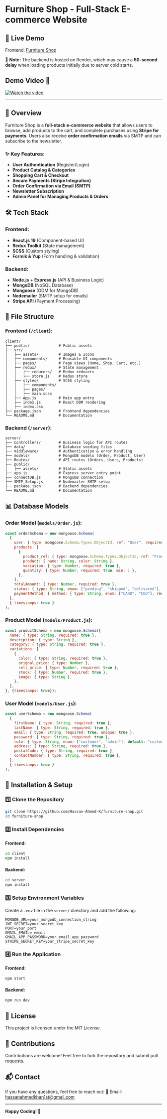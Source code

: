 # Furniture Shop - Full-Stack E-commerce Website

## 🚀 Live Demo
Frontend: [Furniture Shop](https://furniture-store-hassan.netlify.app/)

📌 **Note:** The backend is hosted on Render, which may cause a **50-second delay** when loading products initially due to server cold starts.

## Demo Video 🎥

[![Watch the video](https://img.youtube.com/vi/b8mtcHRX2gI/0.jpg)](https://youtu.be/b8mtcHRX2gI)



---

## 📌 Overview
Furniture Shop is a **full-stack e-commerce website** that allows users to browse, add products to the cart, and complete purchases using **Stripe for payments**. Users also receive **order confirmation emails** via SMTP and can subscribe to the newsletter.

### ✨ Key Features:
- **User Authentication** (Register/Login)
- **Product Catalog & Categories**
- **Shopping Cart & Checkout**
- **Secure Payments (Stripe Integration)**
- **Order Confirmation via Email (SMTP)**
- **Newsletter Subscription**
- **Admin Panel for Managing Products & Orders**

## 🛠️ Tech Stack

### **Frontend:**
- **React.js 19** (Component-based UI)
- **Redux Toolkit** (State management)
- **SCSS** (Custom styling)
- **Formik & Yup** (Form handling & validation)

### **Backend:**
- **Node.js** + **Express.js** (API & Business Logic)
- **MongoDB** (NoSQL Database)
- **Mongoose** (ODM for MongoDB)
- **Nodemailer** (SMTP setup for emails)
- **Stripe API** (Payment Processing)

## 📂 File Structure

### **Frontend (`/client`):**
```
client/
├── public/             # Public assets
├── src/
│   ├── assets/         # Images & Icons
│   ├── components/     # Reusable UI components
│   ├── pages/          # Page views (Home, Shop, Cart, etc.)
│   ├── redux/          # State management
│   │   ├── reducers/   # Redux reducers
│   │   ├── store.js    # Redux store
│   ├── styles/         # SCSS styling
│   │   ├── components/
│   │   ├── pages/
│   │   ├── main.scss
│   ├── App.js          # Main app entry
│   ├── index.js        # React DOM rendering
│   ├── index.css
├── package.json        # Frontend dependencies
└── README.md           # Documentation
```

### **Backend (`/server`):**
```
server/
├── Controllers/        # Business logic for API routes
├── data/               # Database seeding files
├── middleware/         # Authentication & error handling
├── models/             # MongoDB models (Order, Product, User)
├── Routes/             # API routes (Orders, Users, Products)
├── public/
│   ├── assets/         # Static assets
├── app.js              # Express server entry point
├── connectDB.js        # MongoDB connection
├── SMTP_Setup.js       # Nodemailer SMTP setup
├── package.json        # Backend dependencies
└── README.md           # Documentation
```

## 📊 Database Models

### **Order Model (`models/Order.js`):**
```js
const orderSchema = new mongoose.Schema(
  {
    user: { type: mongoose.Schema.Types.ObjectId, ref: "User", required: true },
    products: [
      {
        product_ref: { type: mongoose.Schema.Types.ObjectId, ref: "Product", required: true },
        product: { name: String, color: String },
        variation: { type: Number, required: true },
        quantity: { type: Number, required: true, min: 1 },
      },
    ],
    totalAmount: { type: Number, required: true },
    status: { type: String, enum: ["pending", "shipped", "delivered"], default: "pending" },
    paymentMethod: { method: { type: String, enum: ["CARD", "COD"], required: true }, transactionId: { type: String, default: null } },
  },
  { timestamps: true }
);
```

### **Product Model (`models/Product.js`):**
```js
const productSchema = new mongoose.Schema({
  name: { type: String, required: true },
  description: { type: String },
  category: { type: String, required: true },
  variations: [
    {
      color: { type: String, required: true },
      orignal_price: { type: Number },
      sell_price: { type: Number, required: true },
      stock: { type: Number, required: true },
      image: { type: String },
    },
  ],
}, {timestamps: true});
```

### **User Model (`models/User.js`):**
```js
const userSchema = new mongoose.Schema(
  {
    firstName: { type: String, required: true },
    lastName: { type: String, required: true },
    email: { type: String, required: true, unique: true },
    password: { type: String, required: true },
    role: { type: String, enum: ["customer", "admin"], default: "customer" },
    address: { type: String, required: true },
    postalCode: { type: String, required: true },
    contactNumber: { type: String, required: true },
  },
  { timestamps: true }
);
```

## 🔧 Installation & Setup

### **1️⃣ Clone the Repository**
```sh
git clone https://github.com/Hassan-Ahmed-K/furniture-shop.git
cd furniture-shop
```

### **2️⃣ Install Dependencies**
#### **Frontend:**
```sh
cd client
npm install
```
#### **Backend:**
```sh
cd server
npm install
```

### **3️⃣ Setup Environment Variables**
Create a `.env` file in the `server/` directory and add the following:
```env
MONGDB_URL=your_mongodb_connection_string
JWT_SECRET=your_secret_key
PORT=your_port
GMAIL_EMAIL= email
GMAIL_APP_PASSWORD=your_email_app_password
STRIPE_SECRET_KEY=your_stripe_secret_key
```

### **4️⃣ Run the Application**
#### **Frontend:**
```sh
npm start
```
#### **Backend:**
```sh
npm run dev
```

## 📜 License
This project is licensed under the MIT License.

## 🤝 Contributions
Contributions are welcome! Feel free to fork the repository and submit pull requests.

## 📬 Contact
If you have any questions, feel free to reach out:
📧 Email: hassanahmedkhan1st@gmail.com

---
**Happy Coding! 🚀**

